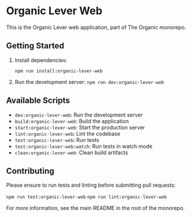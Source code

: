 # Organic Lever Web

This is the Organic Lever web application, part of The Organic monorepo.

## Getting Started

1. Install dependencies:

   `npm run install:organic-lever-web`

2. Run the development server:
   `npm run dev:organic-lever-web`

## Available Scripts

- `dev:organic-lever-web`: Run the development server
- `build:organic-lever-web`: Build the application
- `start:organic-lever-web`: Start the production server
- `lint:organic-lever-web`: Lint the codebase
- `test:organic-lever-web`: Run tests
- `test:organic-lever-web:watch`: Run tests in watch mode
- `clean:organic-lever-web`: Clean build artifacts

## Contributing

Please ensure to run tests and linting before submitting pull requests:

`npm run test:organic-lever-web`
`npm run lint:organic-lever-web`

For more information, see the main README in the root of the monorepo.
